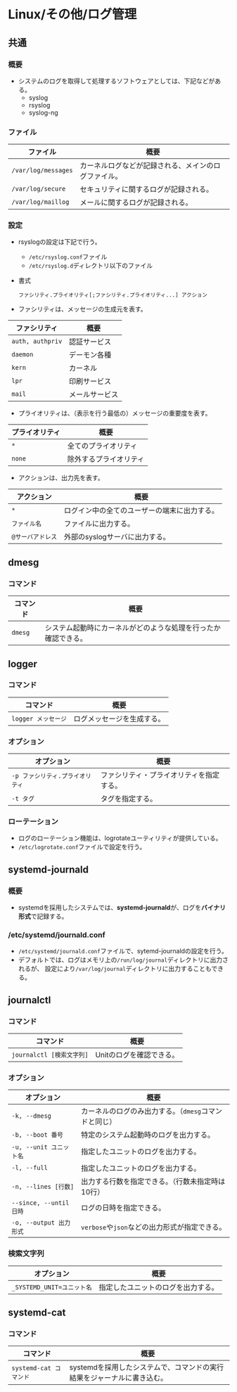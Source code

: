 # Linux/その他/ログ管理

## 共通

### 概要

- システムのログを取得して処理するソフトウェアとしては、下記などがある。
  - syslog
  - rsyslog
  - syslog-ng

### ファイル

| ファイル            | 概要                                                 |
| ------------------- | ---------------------------------------------------- |
| `/var/log/messages` | カーネルログなどが記録される、メインのログファイル。 |
| `/var/log/secure`   | セキュリティに関するログが記録される。               |
| `/var/log/maillog`  | メールに関するログが記録される。                     |

### 設定

- rsyslogの設定は下記で行う。

  - `/etc/rsyslog.conf`ファイル
  - `/etc/rsyslog.d`ディレクトリ以下のファイル

- 書式

  ```text
  ファシリティ.プライオリティ[;ファシリティ.プライオリティ...] アクション
  ```

- ファシリティは、メッセージの生成元を表す。

| ファシリティ     | 概要           |
| ---------------- | -------------- |
| `auth, authpriv` | 認証サービス   |
| `daemon`         | デーモン各種   |
| `kern`           | カーネル       |
| `lpr`            | 印刷サービス   |
| `mail`           | メールサービス |

- プライオリティは、（表示を行う最低の）メッセージの重要度を表す。

| プライオリティ | 概要                   |
| -------------- | ---------------------- |
| `*`            | 全てのプライオリティ   |
| `none`         | 除外するプライオリティ |

- アクションは、出力先を表す。

| アクション        | 概要                                         |
| ----------------- | -------------------------------------------- |
| `*`               | ログイン中の全てのユーザーの端末に出力する。 |
| `ファイル名`      | ファイルに出力する。                         |
| `@サーバアドレス` | 外部のsyslogサーバに出力する。               |

## dmesg

### コマンド

|コマンド|概要|
|---|---|
|`dmesg`|システム起動時にカーネルがどのような処理を行ったか確認できる。|

## logger

### コマンド

|コマンド|概要|
|---|---|
|`logger メッセージ`|ログメッセージを生成する。|

### オプション

| オプション                       | 概要                                     |
| -------------------------------- | ---------------------------------------- |
| `-p ファシリティ.プライオリティ` | ファシリティ・プライオリティを指定する。 |
| `-t タグ`                        | タグを指定する。                         |

### ローテーション

- ログのローテーション機能は、logrotateユーティリティが提供している。
- `/etc/logrotate.conf`ファイルで設定を行う。

## systemd-journald

### 概要

- systemdを採用したシステムでは、**systemd-journald**が、ログを**バイナリ形式**で記録する。

### /etc/systemd/journald.conf

- `/etc/systemd/journald.conf`ファイルで、sytemd-journaldの設定を行う。
- デフォルトでは、ログはメモリ上の`/run/log/journal`ディレクトリに出力されるが、
  設定により`/var/log/journal`ディレクトリに出力することもできる。

## journalctl

### コマンド

|コマンド|概要|
|---|---|
|`journalctl [検索文字列]`|Unitのログを確認できる。|

### オプション

| オプション              | 概要                                                  |
| ----------------------- | ----------------------------------------------------- |
| `-k, --dmesg`           | カーネルのログのみ出力する。（`dmesg`コマンドと同じ） |
| `-b, --boot 番号`       | 特定のシステム起動時のログを出力する。                |
| `-u, --unit ユニット名` | 指定したユニットのログを出力する。                    |
| `-l, --full`            | 指定したユニットのログを出力する。                    |
| `-n, --lines [行数]`    | 出力する行数を指定できる。（行数未指定時は10行）      |
| `--since, --until 日時` | ログの日時を指定できる。                              |
| `-o, --output 出力形式` | `verbose`や`json`などの出力形式が指定できる。         |

### 検索文字列

|オプション|概要|
|---|---|
|`_SYSTEMD_UNIT=ユニット名`|指定したユニットのログを出力する。|

## systemd-cat

### コマンド

|コマンド|概要|
|---|---|
|`systemd-cat コマンド`|systemdを採用したシステムで、コマンドの実行結果をジャーナルに書き込む。|
